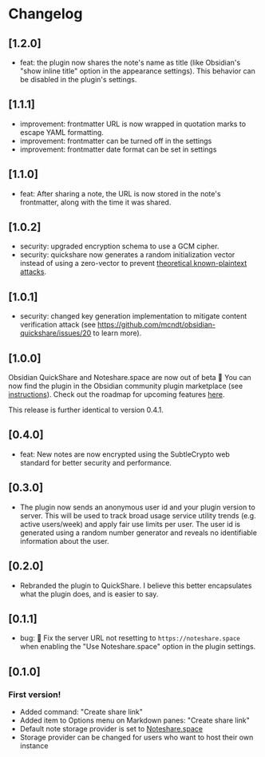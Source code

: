 # Changelog

## [1.2.0]

-   feat: the plugin now shares the note's name as title (like Obsidian's "show inline title" option in the appearance settings). This behavior can be disabled in the plugin's settings.

## [1.1.1]

-   improvement: frontmatter URL is now wrapped in quotation marks to escape YAML formatting.
-   improvement: frontmatter can be turned off in the settings
-   improvement: frontmatter date format can be set in settings

## [1.1.0]

-   feat: After sharing a note, the URL is now stored in the note's frontmatter, along with the time it was shared.

## [1.0.2]

-   security: upgraded encryption schema to use a GCM cipher.
-   security: quickshare now generates a random initialization vector instead of using a zero-vector to prevent [theoretical known-plaintext attacks](https://github.com/mcndt/obsidian-quickshare/issues/21).

## [1.0.1]

-   security: changed key generation implementation to mitigate content verification attack (see https://github.com/mcndt/obsidian-quickshare/issues/20 to learn more).

## [1.0.0]

Obsidian QuickShare and Noteshare.space are now out of beta 🚀 You can now find the plugin
in the Obsidian community plugin marketplace (see [instructions](https://noteshare.space/install)).
Check out the roadmap for upcoming features [here](https://noteshare.space/roadmap).

This release is further identical to version 0.4.1.

## [0.4.0]

-   feat: New notes are now encrypted using the SubtleCrypto web standard for better security and performance.

## [0.3.0]

-   The plugin now sends an anonymous user id and your plugin version to server. This will be used to track broad usage service utility trends (e.g. active users/week) and apply fair use limits per user. The user id is generated using a random number generator and reveals no identifiable information about the user.

## [0.2.0]

-   Rebranded the plugin to QuickShare. I believe this better encapsulates what the plugin does, and is easier to say.

## [0.1.1]

-   bug: 🐛 Fix the server URL not resetting to `https://noteshare.space` when enabling the "Use Noteshare.space" option in the plugin settings.

## [0.1.0]

### First version!

-   Added command: "Create share link"
-   Added item to Options menu on Markdown panes: "Create share link"
-   Default note storage provider is set to [Noteshare.space](https://noteshare.space)
-   Storage provider can be changed for users who want to host their own instance
